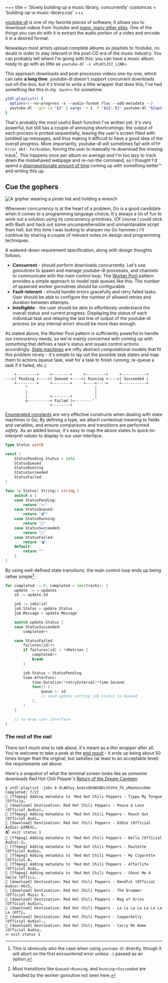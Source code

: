 +++
title = 'Slowly building up a music library, concurrently'
customcss = 'building-up-a-music-library.css'
+++

[youtube-dl](http://ytdl-org.github.io/youtube-dl/) is one of my favorite pieces
of software; It allows you to download videos from Youtube and
[many, many other sites](http://ytdl-org.github.io/youtube-dl/supportedsites.html).
One of the things you can do with it is extract the audio portion of a video and encode
it in a desired format.

Nowadays most artists upload complete albums as playlists to Youtube,
no doubt in order to stay relevant in the post-CD era of the music industry.
You can probably tell where I'm going with this:
you can have a music album ready to go with as little as `youtube-dl -x <PLAYLIST_LINK>`.

This approach downloads and post-processes videos one-by-one, which can take
**a long time**. youtube-dl doesn't support concurrent downloads out-of-the-box,
but it's trivial to write a little wrapper that does this;
I've had something like this in my `.bashrc` for sometime:

```bash
ytdl-playlist() {
  options=(--no-progress -x --audio-format flac --add-metadata --)
  youtube-dl --get-id "$1" | xargs -n 1 -P "${2:-5}" youtube-dl "${options[@]}"
}
```

That's probably the most useful Bash function I've written yet.
It's very powerful, but still has a couple of annoying shortcomings:
the output of each process is printed sequentially, leaving the user's
screen filled with jumbled up messages, and thus making it difficult to
have a good idea of the overall progress.
More importantly, youtube-dl will sometimes fail with `HTTP Error 403: Forbidden`,
forcing the user to manually re-download the missing track[^1].
This happens once per album on average and I'm too lazy to track down the
misbehaved webpage and re-run the command, so I thought I'd spend
a [disproportionate amount of time](https://xkcd.com/1205/) coming up with
something better™ and writing this up.

[^1]: This is obviously also the case when using `youtube-dl` directly,
      though it will abort on the first encountered error unless `-i` passed as an option.

## Cue the gophers

<img id="gopher"
  src="/images/gopher.svg"
  alt="A gopher wearing a pirate hat and holding a wrench"
  title="">

Whenever concurrency is at the heart of a problem, Go is a good candidate
when it comes to a programming language choice;
It's always a lot of fun to work out a solution using its concurrency primitives.
(Of course I could stick with Bash and hack out some uncomprehensible and
unmaintanable script from hell, but this time I was looking to sharpen my Go hammer.)
I'll continue by sharing a couple of relevant notes on design and programming techniques.

A watered-down requirement specification, along with design thoughts follows:

- **Concurrent** - should perform downloads concurrently.
  Let's use goroutines to spawn and manage youtube-dl processes, and channels
  to communicate with the main control loop;
  The [Worker Pool](https://gobyexample.com/worker-pools) pattern provides a
  simple approach to model task queues like this.
  The number of spawned worker goroutines should be configurable.
- **Fault-tolerant** - should handle errors gracefully and retry failed tasks.
  User should be able to configure the number of allowed retries and duration
  between attempts.
- **Intelligible** - the user should be able to effortlessly understand
  the overall status and current progress.
  Displaying the status of each individual task and relaying the last line of
  output of the youtube-dl process (or any internal error)
  should be more than enough.

As stated above, the Worker Pool pattern is sufficiently powerful
to handle our concurency needs, so we're mainly concerned with coming up with
_something_ that defines a task's status and issues control actions accordingly.
[State machines](https://en.wikipedia.org/wiki/Finite-state_machine)
are nifty abstract computational models that fit this problem nicely -
it's simple to lay out the possible task states and map them to actions
(queue task, wait for a task to finish running, re-queue a task if it failed, etc.):

```goat
    +---------+     +--------+     +---------+     +-----------+
--->| Pending +---->| Queued +---->| Running +---->| Succeeded |
    +---------+     +--------+     +----+----+     +-----------+
         ^                              |
         |                              |
         |          +--------+          |
         o----------+ Failed |<--------'
                    +--------+
```

[Enumerated constants](https://go.dev/doc/effective_go#constants)
are very effective constructs when dealing with state machines in Go;
By defining a type, we attach contextual meaning to fields and variables, and
ensure comparisons and transitions are performed _safely_.
As an added bonus, it's easy to map the above states to quick-to-interpret
values to display in our user interface:

```go
type Status uint8

const (
	StatusPending Status = iota
	StatusQueued
	StatusRunning
	StatusSucceeded
	StatusFailed
)

func (s Status) String() string {
	switch s {
	case StatusPending:
		return "💤"
	case StatusQueued:
		return "📬"
	case StatusRunning:
		return "🚀"
	case StatusSucceeded:
		return "💯"
	case StatusFailed:
		return "💣"
	default:
		return ""
	}
}
```

By using well-defined state transitions,
the main control loop ends up being rather simple[^2] :

```go
for completed := 0; completed < len(tracks); {
    update := <-updates
    id := update.Id

    job := jobs[id]
    job.Status = update.Status
    job.Message = update.Message

    switch update.Status {
    case StatusSucceeded:
        completed++

    case StatusFailed:
        failures[id]++
        if failures[id] > *nRetries {
            completed++
            break
        }

        job.Status = StatusPending
        time.AfterFunc(
            time.Duration(*retryInterval)*time.Second,
            func() {
                queue <- id
                // send update setting job status to Queued
            },
        )
    }

    // re-draw user interface
}
```

[^2]: Most transitions like `Queued🠖Running`, and `Running🠖Succeeded` are
      handled by the worker goroutine not seen here.

### The rest of the owl

There isn't much else to talk about, it's meant as a _thin wrapper_ after all.
You're welcome to take a peek at the 
[end result](https://github.com/tlgs/dotfiles/blob/master/bin/ytdl-playlist.go) -
it ends up being about 50 times longer than the original,
but satisfies (at least to an acceptable level) the requirements set above.

Here's a snapshot of what the terminal screen looks like as _someone_
downloads Red Hot Chili Pepper's
[Return of the Dream Canteen](https://www.youtube.com/playlist?list=OLAK5uy_ke4zvQhGW2BDith3tH_fh_uMaoGunxkHo):

```console
$ ytdl-playlist -jobs 8 OLAK5uy_ke4zvQhGW2BDith3tH_fh_uMaoGunxkHo
Completed: 7/17
💯 [ffmpeg] Adding metadata to 'Red Hot Chili Peppers - Tippa My Tongue (Officia…
🚀 [download] Destination: Red Hot Chili Peppers - Peace & Love (Official Audio)…
💯 [ffmpeg] Adding metadata to 'Red Hot Chili Peppers - Reach Out (Official Audi…
🚀 [download] Destination: Red Hot Chili Peppers - Eddie (Official Audio)-pXMEXC…
📬 exit status 1
💯 [ffmpeg] Adding metadata to 'Red Hot Chili Peppers - Bella (Official Audio)-3…
💯 [ffmpeg] Adding metadata to 'Red Hot Chili Peppers - Roulette (Official Audio…
💯 [ffmpeg] Adding metadata to 'Red Hot Chili Peppers - My Cigarette (Official A…
💯 [ffmpeg] Adding metadata to 'Red Hot Chili Peppers - Afterlife (Official Audi…
💯 [ffmpeg] Adding metadata to 'Red Hot Chili Peppers - Shoot Me A Smile (Offici…
🚀 [download] Destination: Red Hot Chili Peppers - Handful (Official Audio)-XGc5…
🚀 [download] Destination: Red Hot Chili Peppers - The Drummer (Official Music V…
🚀 [download] Destination: Red Hot Chili Peppers - Bag of Grins (Official Audio)…
🚀 [download] Destination: Red Hot Chili Peppers - La La La La La La La La (Offi…
🚀 [download] Destination: Red Hot Chili Peppers - Copperbelly (Official Audio)-…
🚀 [download] Destination: Red Hot Chili Peppers - Carry Me Home (Official Audio…
💤 exit status 1
```
